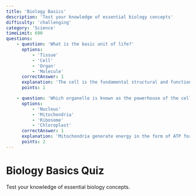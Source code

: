 ```yaml
---
title: 'Biology Basics'
description: 'Test your knowledge of essential biology concepts'
difficulty: 'challenging'
category: 'Science'
timeLimit: 600
questions:
    - question: 'What is the basic unit of life?'
      options:
          - 'Tissue'
          - 'Cell'
          - 'Organ'
          - 'Molecule'
      correctAnswer: 1
      explanation: 'The cell is the fundamental structural and functional unit of life.'
      points: 1

    - question: 'Which organelle is known as the powerhouse of the cell?'
      options:
          - 'Nucleus'
          - 'Mitochondria'
          - 'Ribosome'
          - 'Chloroplast'
      correctAnswer: 1
      explanation: 'Mitochondria generate energy in the form of ATP for the cell.'
      points: 2
---
```


# Biology Basics Quiz

Test your knowledge of essential biology concepts.
